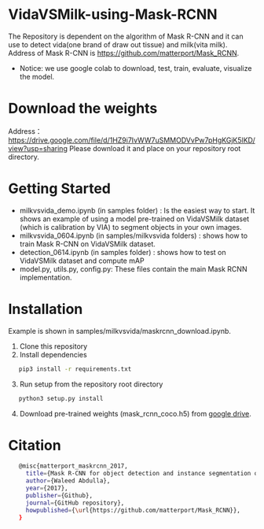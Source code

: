 
# VidaVSMilk-using-Mask-RCNN
The Repository is dependent on the algorithm of Mask R-CNN and it can use to detect vida(one brand of draw out tissue) and milk(vita milk). Address of Mask R-CNN  is https://github.com/matterport/Mask_RCNN. 
* Notice: we use google colab to download, test, train, evaluate, visualize the model.  

# Download the weights 
Address：https://drive.google.com/file/d/1HZ9i7IvWW7uSMMODVvPw7pHgKGjK5lKD/view?usp=sharing
Please download it and place on your repository root directory.

# Getting Started
* milkvsvida_demo.ipynb (in samples folder) : Is the easiest way to start. It shows an example of using a model pre-trained on VidaVSMilk dataset (which is calibration by VIA) to segment objects in your own images.
* milkvsvida_0604.ipynb (in samples/milkvsvida folders) : shows how to train Mask R-CNN on VidaVSMilk dataset. 
* detection_0614.ipynb (in samples folder) : shows how to test on VidaVSMilk dataset and compute mAP
* model.py, utils.py, config.py: These files contain the main Mask RCNN implementation.

# Installation
Example is shown in samples/milkvsvida/maskrcnn_download.ipynb.

1. Clone this repository
2. Install dependencies
```bash
   pip3 install -r requirements.txt
   ```
3. Run setup from the repository root directory
```bash
   python3 setup.py install
   ```
4. Download pre-trained weights (mask_rcnn_coco.h5) from [google drive](https://drive.google.com/file/d/1HZ9i7IvWW7uSMMODVvPw7pHgKGjK5lKD/view?usp=sharing).

# Citation
```bash
   @misc{matterport_maskrcnn_2017,
     title={Mask R-CNN for object detection and instance segmentation on Keras and TensorFlow},
     author={Waleed Abdulla},
     year={2017},
     publisher={Github},
     journal={GitHub repository},
     howpublished={\url{https://github.com/matterport/Mask_RCNN}},
   }
   ```
